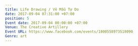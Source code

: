 ```yaml
---
title: Life Drawing / Vẽ Mẫu Tự Do
date: 2017-09-04 07:31:00 +07:00
position: 5
Event date: 2017-09-04 00:00:00 +07:00
Venue: The Creative Artillery
Event URL: https://www.facebook.com/events/1800558973518090
Genre: art
---
```


